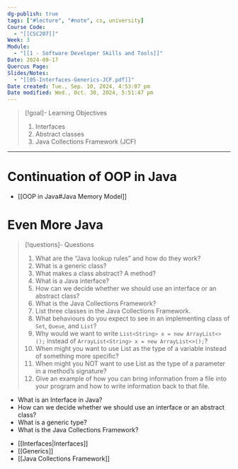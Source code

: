 ```yaml
---
dg-publish: true
tags: ["#lecture", "#note", cs, university]
Course Code:
  - "[[CSC207]]"
Week: 3
Module:
  - "[[1 - Software Developer Skills and Tools]]"
Date: 2024-09-17
Quercus Page:
Slides/Notes:
  - "[[05-Interfaces-Generics-JCF.pdf]]"
Date created: Tue., Sep. 10, 2024, 4:53:07 pm
Date modified: Wed., Oct. 30, 2024, 5:51:47 pm
---
```


> [!goal]- Learning Objectives
>
> 1. Interfaces
> 2. Abstract classes
> 3. Java Collections Framework (JCF)

---

# Continuation of OOP in Java

- [[OOP in Java#Java Memory Model]]

# Even More Java

> [!questions]- Questions
>
> 1. What are the “Java lookup rules” and how do they work?
> 2. What is a generic class?
> 3. What makes a class abstract? A method?
> 4. What is a Java interface?
> 5. How can we decide whether we should use an interface or an abstract class?
> 6. What is the Java Collections Framework?
> 7. List three classes in the Java Collections Framework.
> 8. What behaviours do you expect to see in an implementing class of `Set`, `Queue`, and `List`?
> 9. Why would we want to write `List<String> x = new ArrayList<>();` instead of `ArrayList<String> x = new ArrayList<>();`?
> 10. When might you want to use List as the type of a variable instead of something more specific?
> 11. When might you NOT want to use List as the type of a parameter in a method’s signature?
> 12. Give an example of how you can bring information from a file into your program and how to write information back to that file.

- What is an Interface in Java?
- How can we decide whether we should use an interface or an abstract class?
- What is a generic type?
- What is the Java Collections Framework?

<!-- break -->

- [[Interfaces|Interfaces]]
- [[Generics]]
- [[Java Collections Framework]]
